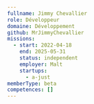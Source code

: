 ```yaml
---
fullname: Jimmy Chevallier
role: Développeur
domaine: Développement
github: MrJimmyChevallier
missions:
  - start: 2022-04-18
    end: 2025-05-31
    status: independent
    employer: Malt
    startups:
      - a-just
memberType: beta
competences: []
---
```

